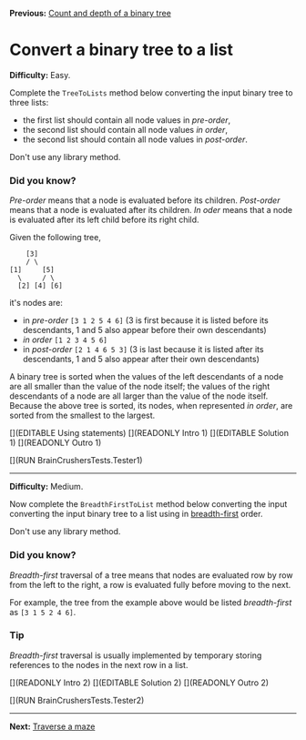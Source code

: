 ﻿**Previous:** [Count and depth of a binary tree](binTrees-countAndDepth)

# Convert a binary tree to a list

**Difficulty:** Easy.

Complete the `TreeToLists` method below converting the input binary tree to three lists:
- the first list should contain all node values in *pre-order*,
- the second list should contain all node values *in order*,
- the second list should contain all node values in *post-order*.

Don't use any library method.

### Did you know?

*Pre-order* means that a node is evaluated before its children. *Post-order* means that a node is evaluated after its children. *In oder* means that a node is evaluated after its left child before its right child.

Given the following tree,
```
    [3]
    / \
[1]     [5]
  \     / \
  [2] [4] [6]
```
it's nodes are:
- in *pre-order* `[3 1 2 5 4 6]` (3 is first because it is listed before its descendants, 1 and 5 also appear before their own descendants)
- *in order* `[1 2 3 4 5 6]`
- in *post-order* `[2 1 4 6 5 3]` (3 is last because it is listed after its descendants, 1 and 5 also appear after their own descendants)

A binary tree is sorted when the values of the left descendants of a node are all smaller than the value of the node itself; the values of the right descendants of a node are all larger than the value of the node itself. Because the above tree is sorted, its nodes, when represented *in order*, are sorted from the smallest to the largest.

[](EDITABLE Using statements)
[](READONLY Intro 1)
[](EDITABLE Solution 1)
[](READONLY Outro 1)

[](RUN BrainCrushersTests.Tester1)

---

**Difficulty:** Medium.

Now complete the `BreadthFirstToList` method below converting the input converting the input binary tree to a list using in [breadth-first](https://en.wikipedia.org/wiki/Breadth-first_search) order.

Don't use any library method.

### Did you know?

*Breadth-first* traversal of a tree means that nodes are evaluated row by row from the left to the right, a row is evaluated fully before moving to the next.

For example, the tree from the example above would be listed *breadth-first* as `[3 1 5 2 4 6]`.

### Tip

*Breadth-first* traversal is usually implemented by temporary storing references to the nodes in the next row in a list.

[](READONLY Intro 2)
[](EDITABLE Solution 2)
[](READONLY Outro 2)

[](RUN BrainCrushersTests.Tester2)

---

**Next:** [Traverse a maze](misc-maze)